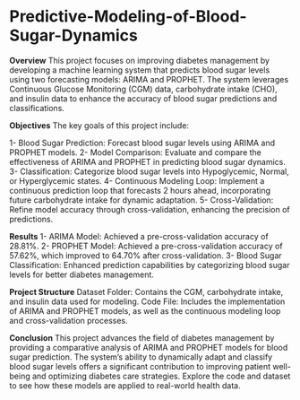 # Predictive-Modeling-of-Blood-Sugar-Dynamics


**Overview**
This project focuses on improving diabetes management by developing a machine learning system that predicts blood sugar levels using two forecasting models: ARIMA and PROPHET. The system leverages Continuous Glucose Monitoring (CGM) data, carbohydrate intake (CHO), and insulin data to enhance the accuracy of blood sugar predictions and classifications.

**Objectives**
The key goals of this project include:

1- Blood Sugar Prediction: Forecast blood sugar levels using ARIMA and PROPHET models.
2- Model Comparison: Evaluate and compare the effectiveness of ARIMA and PROPHET in predicting blood sugar dynamics.
3- Classification: Categorize blood sugar levels into Hypoglycemic, Normal, or Hyperglycemic states.
4- Continuous Modeling Loop: Implement a continuous prediction loop that forecasts 2 hours ahead, incorporating future carbohydrate intake for dynamic adaptation.
5- Cross-Validation: Refine model accuracy through cross-validation, enhancing the precision of predictions.

**Results**
1- ARIMA Model: Achieved a pre-cross-validation accuracy of 28.81%.
2- PROPHET Model: Achieved a pre-cross-validation accuracy of 57.62%, which improved to 64.70% after cross-validation.
3- Blood Sugar Classification: Enhanced prediction capabilities by categorizing blood sugar levels for better diabetes management.

**Project Structure**
Dataset Folder: Contains the CGM, carbohydrate intake, and insulin data used for modeling.
Code File: Includes the implementation of ARIMA and PROPHET models, as well as the continuous modeling loop and cross-validation processes.

**Conclusion**
This project advances the field of diabetes management by providing a comparative analysis of ARIMA and PROPHET models for blood sugar prediction. The system’s ability to dynamically adapt and classify blood sugar levels offers a significant contribution to improving patient well-being and optimizing diabetes care strategies. Explore the code and dataset to see how these models are applied to real-world health data.
